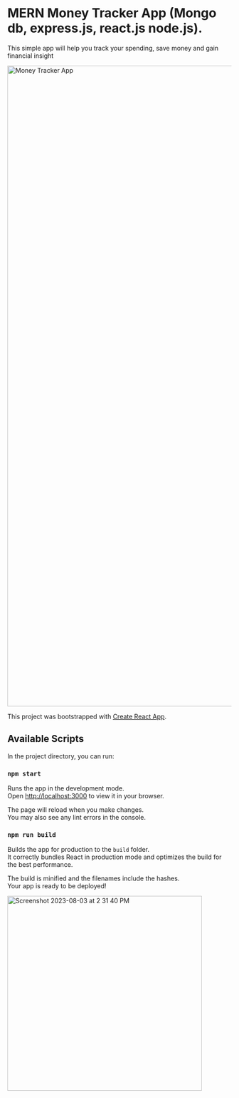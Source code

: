 # MERN Money Tracker App (Mongo db, express.js, react.js node.js).

This simple app will help you track your spending, save money and gain financial insight

<img width="1437" alt="Money Tracker App" src="https://github.com/ankittkamal/Money-Tracker/assets/119441544/8a07c607-1e54-432a-a229-7b96a99fb7ca">

This project was bootstrapped with [Create React App](https://github.com/facebook/create-react-app).


## Available Scripts

In the project directory, you can run:

### `npm start`

Runs the app in the development mode.\
Open [http://localhost:3000](http://localhost:3000) to view it in your browser.

The page will reload when you make changes.\
You may also see any lint errors in the console.

### `npm run build`

Builds the app for production to the `build` folder.\
It correctly bundles React in production mode and optimizes the build for the best performance.

The build is minified and the filenames include the hashes.\
Your app is ready to be deployed!

<img width="437" alt="Screenshot 2023-08-03 at 2 31 40 PM" src="https://github.com/ankittkamal/Money-Tracker/assets/119441544/ff96a954-834f-4321-a12d-2e630c512b37">

